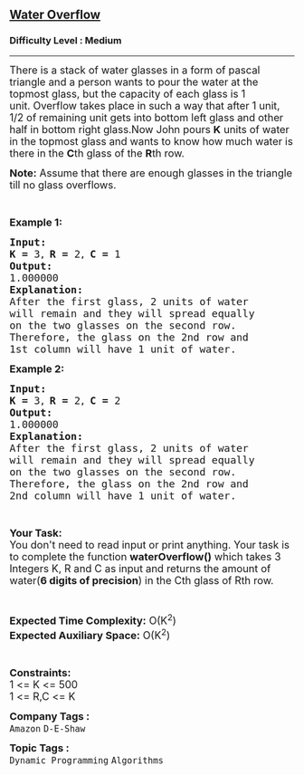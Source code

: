 <h2><a href="https://practice.geeksforgeeks.org/problems/champagne-overflow2636/1">Water Overflow</a></h2><h3>Difficulty Level : Medium</h3><hr><div class="problems_problem_content__Xm_eO"><p><span style="font-size:18px">There is a stack of water glasses in a form of pascal triangle and a person&nbsp;wants to pour the water at the topmost glass, but the capacity of each glass is 1 unit.&nbsp;Overflow takes place in such a way that after 1 unit, 1/2 of remaining unit gets into bottom left glass and other half in bottom right glass.Now John pours <strong>K</strong> units of water in the topmost glass and wants to know how much water is there in the <strong>C</strong>th glass of the <strong>R</strong>th row.</span></p>

<p><span style="font-size:18px"><strong>Note:</strong> Assume that there are enough glasses in the triangle till no glass overflows.</span></p>

<p>&nbsp;</p>

<p><span style="font-size:18px"><strong>Example 1:</strong></span></p>

<pre><span style="font-size:18px"><strong>Input:</strong></span>
<span style="font-size:18px"><strong>K = </strong>3</span><strong>, </strong><span style="font-size:18px"><strong>R = </strong>2</span><strong>, </strong><span style="font-size:18px"><strong>C = </strong>1</span>
<span style="font-size:18px"><strong>Output:</strong></span>
<span style="font-size:18px">1.000000</span>
<span style="font-size:18px"><strong>Explanation:</strong></span>
<span style="font-size:18px">After the first glass, 2 units of water
will remain and they will spread equally
on the two glasses on the second row.
Therefore, the glass on the 2nd row and
1st column will have 1 unit of water.</span></pre>

<p><span style="font-size:18px"><strong>Example 2:</strong></span></p>

<pre><span style="font-size:18px"><strong>Input:</strong></span>
<span style="font-size:18px"><strong>K = </strong>3</span><strong>, </strong><span style="font-size:18px"><strong>R = </strong>2</span><strong>, </strong><span style="font-size:18px"><strong>C = </strong>2</span>
<span style="font-size:18px"><strong>Output:</strong></span>
<span style="font-size:18px">1.000000</span>
<span style="font-size:18px"><strong>Explanation:</strong></span>
<span style="font-size:18px">After the first glass, 2 units of water
will remain and they will spread equally
on the two glasses on the second row.
Therefore, the glass on the 2nd row and
2nd column will have 1 unit of water.</span></pre>

<p>&nbsp;</p>

<p><span style="font-size:18px"><strong>Your Task:</strong><br>
You don't need to read input or print anything. Your task is to complete the function <strong>waterOverflow()</strong> which takes 3 Integers K, R and C as input and returns the amount of water(<strong>6 digits of precision</strong>) in the Cth glass of Rth row.</span></p>

<p>&nbsp;</p>

<p><span style="font-size:18px"><strong>Expected Time Complexity:</strong> O(K<sup>2</sup>)<br>
<strong>Expected Auxiliary Space:</strong> O(K<sup>2</sup>)</span></p>

<p>&nbsp;</p>

<p><span style="font-size:18px"><strong>Constraints:</strong></span><br>
<span style="font-size:18px">1 &lt;= K &lt;= 500<br>
1 &lt;= R,C &lt;= K</span></p>
</div><p><span style=font-size:18px><strong>Company Tags : </strong><br><code>Amazon</code>&nbsp;<code>D-E-Shaw</code>&nbsp;<br><p><span style=font-size:18px><strong>Topic Tags : </strong><br><code>Dynamic Programming</code>&nbsp;<code>Algorithms</code>&nbsp;